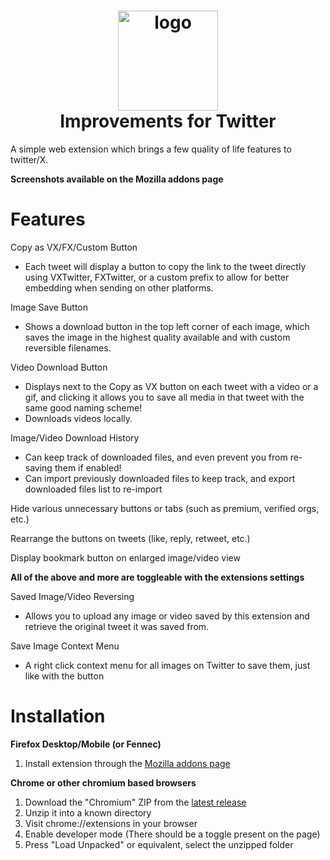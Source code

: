 <h1 align="center"><a href="#"><img src="https://github.com/dfgh6/twitter-unimprovements/blob/main/src/icons/icon.svg?raw=true" width="160" height="160" alt="logo"></a><br>Improvements for Twitter</h1>

A simple web extension which brings a few quality of life features to twitter/X.  

**Screenshots available on the Mozilla addons page**

# Features

Copy as VX/FX/Custom Button
- Each tweet will display a button to copy the link to the tweet directly using VXTwitter, FXTwitter, or a custom prefix to allow for better embedding when sending on other platforms.

Image Save Button
- Shows a download button in the top left corner of each image, which saves the image in the highest quality available and with custom reversible filenames.

Video Download Button
- Displays next to the Copy as VX button on each tweet with a video or a gif, and clicking it allows you to save all media in that tweet with the same good naming scheme!
- Downloads videos locally.

Image/Video Download History
- Can keep track of downloaded files, and even prevent you from re-saving them if enabled!
- Can import previously downloaded files to keep track, and export downloaded files list to re-import

Hide various unnecessary buttons or tabs (such as premium, verified orgs, etc.)

Rearrange the buttons on tweets (like, reply, retweet, etc.)

Display bookmark button on enlarged image/video view

**All of the above and more are toggleable with the extensions settings**

Saved Image/Video Reversing
- Allows you to upload any image or video saved by this extension and retrieve the original tweet it was saved from.

Save Image Context Menu
- A right click context menu for all images on Twitter to save them, just like with the button

# Installation

**Firefox Desktop/Mobile (or Fennec)**
1. Install extension through the [Mozilla addons page](https://addons.mozilla.org/en-GB/firefox/addon/improvements-for-twitter/)

**Chrome or other chromium based browsers**
1. Download the "Chromium" ZIP from the [latest release](https://github.com/usyless/twitter-improvements/releases/latest)
2. Unzip it into a known directory
3. Visit chrome://extensions in your browser
4. Enable developer mode (There should be a toggle present on the page)
5. Press "Load Unpacked" or equivalent, select the unzipped folder
